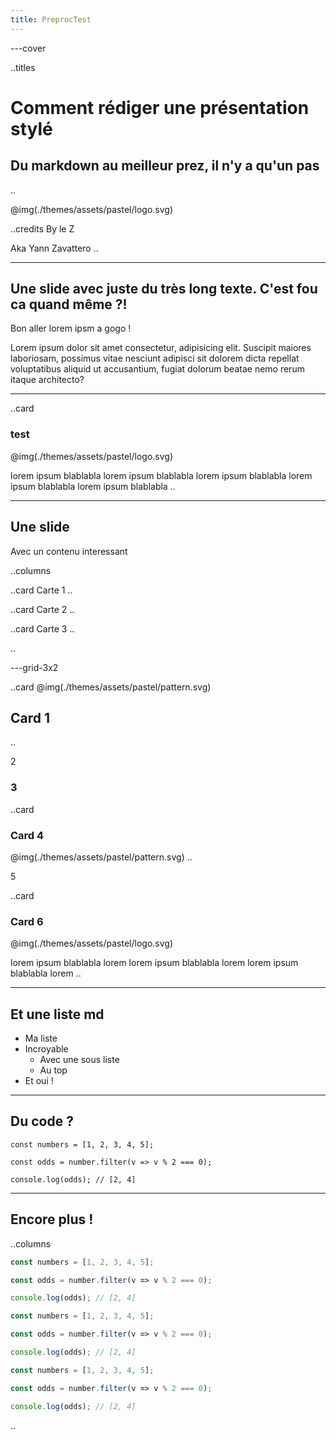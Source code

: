 ```yaml
---
title: PreprocTest
---
```


---cover

..titles

# Comment rédiger une présentation stylé

## Du markdown au meilleur prez, il n'y a qu'un pas

..

@img(./themes/assets/pastel/logo.svg)

..credits
By le Z

Aka Yann Zavattero
..

---

## Une slide avec juste du très long texte. C'est fou ca quand même ?!

Bon aller lorem ipsm a gogo !

Lorem ipsum dolor sit amet consectetur, adipisicing elit. Suscipit maiores laboriosam, possimus vitae nesciunt adipisci sit dolorem dicta repellat voluptatibus aliquid ut accusantium, fugiat dolorum beatae nemo rerum itaque architecto?

---

..card

### test

@img(./themes/assets/pastel/logo.svg)

lorem ipsum blablabla lorem ipsum blablabla lorem ipsum blablabla lorem ipsum blablabla lorem ipsum blablabla
..

----

## Une slide

Avec un contenu interessant

..columns

..card
Carte 1
..

..card
Carte 2
..

..card
Carte 3
..

..

---grid-3x2

..card
@img(./themes/assets/pastel/pattern.svg)

## Card 1

..

2

### 3

..card

### Card 4

@img(./themes/assets/pastel/pattern.svg)
..

5

..card

### Card 6

@img(./themes/assets/pastel/logo.svg)

lorem ipsum blablabla lorem
lorem ipsum blablabla lorem
lorem ipsum blablabla lorem
..

---

## Et une liste md

- Ma liste
- Incroyable
  - Avec une sous liste
  - Au top
- Et oui !

---

## Du code ?

```js[|1|3|5|]
const numbers = [1, 2, 3, 4, 5];

const odds = number.filter(v => v % 2 === 0);

console.log(odds); // [2, 4]
```

----

## Encore plus !

..columns

```js
const numbers = [1, 2, 3, 4, 5];

const odds = number.filter(v => v % 2 === 0);

console.log(odds); // [2, 4]
```

```js
const numbers = [1, 2, 3, 4, 5];

const odds = number.filter(v => v % 2 === 0);

console.log(odds); // [2, 4]
```

```js
const numbers = [1, 2, 3, 4, 5];

const odds = number.filter(v => v % 2 === 0);

console.log(odds); // [2, 4]
```

..

